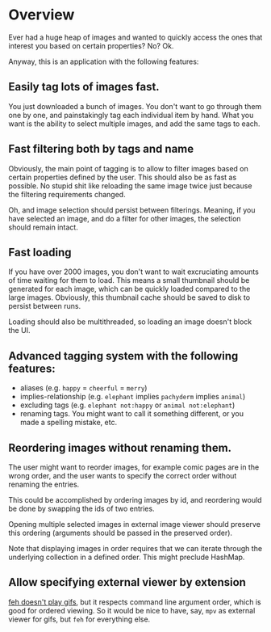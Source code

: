 # Overview

Ever had a huge heap of images and wanted to quickly access the ones that interest you based on
certain properties? No? Ok.

Anyway, this is an application with the following features:

## Easily tag lots of images fast.

You just downloaded a bunch of images. You don't want to go through them one by one, and painstakingly tag each individual item by hand. What you want is the ability to select multiple images, and add the same tags to each.

## Fast filtering both by tags and name

Obviously, the main point of tagging is to allow to filter images based on certain properties defined by the user. This should also be as fast as possible. No stupid shit like reloading the same image twice just because the filtering requirements changed.

Oh, and image selection should persist between filterings. Meaning, if you have selected an image, and do a filter for other images, the selection should remain intact.

## Fast loading

If you have over 2000 images, you don't want to wait excruciating amounts of time waiting for them to load. This means a small thumbnail should be generated for each image, which can be quickly loaded compared to the large images. Obviously, this thumbnail cache should be saved to disk to persist between runs.

Loading should also be multithreaded, so loading an image doesn't block the UI.

## Advanced tagging system with the following features:

- aliases (e.g. `happy` = `cheerful` = `merry`)
- implies-relationship (e.g. `elephant` implies `pachyderm` implies `animal`)
- excluding tags (e.g. `elephant not:happy` or `animal not:elephant`)
- renaming tags. You might want to call it something different, or you made a spelling mistake, etc.

## Reordering images without renaming them.
The user might want to reorder images, for example comic pages are in the wrong order, and the user wants to specify the correct order without renaming the entries.

This could be accomplished by ordering images by id, and reordering would be done by swapping the ids of two entries.

Opening multiple selected images in external image viewer should preserve this ordering (arguments should be passed in the preserved order).

Note that displaying images in order requires that we can iterate through the underlying collection
in a defined order. This might preclude HashMap.

## Allow specifying external viewer by extension

[feh doesn't play gifs](https://github.com/derf/feh/issues/308), but it respects command line argument order, which is good for ordered viewing. So it would be nice to have, say, `mpv` as external viewer for gifs, but `feh` for everything else.
